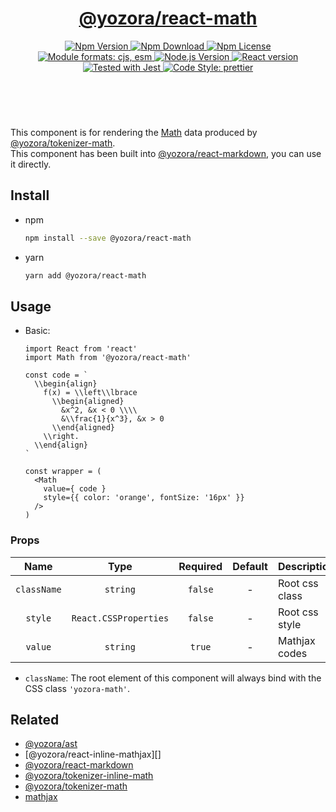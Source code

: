 <header>
  <h1 align="center">
    <a href="https://github.com/guanghechen/yozora-react/tree/master/packages/math#readme">@yozora/react-math</a>
  </h1>
  <div align="center">
    <a href="https://www.npmjs.com/package/@yozora/react-math">
      <img
        alt="Npm Version"
        src="https://img.shields.io/npm/v/@yozora/react-math.svg"
      />
    </a>
    <a href="https://www.npmjs.com/package/@yozora/react-math">
      <img
        alt="Npm Download"
        src="https://img.shields.io/npm/dm/@yozora/react-math.svg"
      />
    </a>
    <a href="https://www.npmjs.com/package/@yozora/react-math">
      <img
        alt="Npm License"
        src="https://img.shields.io/npm/l/@yozora/react-math.svg"
      />
    </a>
    <a href="#install">
      <img
        alt="Module formats: cjs, esm"
        src="https://img.shields.io/badge/module_formats-cjs%2C%20esm-green.svg"
      />
    </a>
    <a href="https://github.com/nodejs/node">
      <img
        alt="Node.js Version"
        src="https://img.shields.io/node/v/@yozora/react-math"
      />
    </a>
    <a href="https://github.com/facebook/react">
      <img
        alt="React version"
        src="https://img.shields.io/npm/dependency-version/@yozora/react-math/peer/react"
      />
    </a>
    <a href="https://github.com/facebook/jest">
      <img
        alt="Tested with Jest"
        src="https://img.shields.io/badge/tested_with-jest-9c465e.svg"
      />
    </a>
    <a href="https://github.com/prettier/prettier">
      <img
        alt="Code Style: prettier"
        src="https://img.shields.io/badge/code_style-prettier-ff69b4.svg?style=flat-square"
      />
    </a>
  </div>
</header>
<br/>

This component is for rendering the [Math][@yozora/ast] data produced by
[@yozora/tokenizer-math][].\
This component has been built into [@yozora/react-markdown][], you can use it directly.


## Install

* npm

  ```bash
  npm install --save @yozora/react-math
  ```

* yarn

  ```bash
  yarn add @yozora/react-math
  ```

## Usage

* Basic:

  ```tsx
  import React from 'react'
  import Math from '@yozora/react-math'

  const code = `
    \\begin{align}
      f(x) = \\left\\lbrace
        \\begin{aligned}
          &x^2, &x < 0 \\\\
          &\\frac{1}{x^3}, &x > 0
        \\end{aligned}
      \\right.
    \\end{align}
  `

  const wrapper = (
    <Math
      value={ code }
      style={{ color: 'orange', fontSize: '16px' }}
    />
  )
  ```

### Props

Name        | Type                  | Required  | Default | Description
:----------:|:---------------------:|:---------:|:-------:|:-------------
`className` | `string`              | `false`   | -       | Root css class
`style`     | `React.CSSProperties` | `false`   | -       | Root css style
`value`     | `string`              | `true`    | -       | Mathjax codes

* `className`: The root element of this component will always bind with the
  CSS class `'yozora-math'`.


## Related

* [@yozora/ast][]
* [@yozora/react-inline-mathjax][]
* [@yozora/react-markdown][]
* [@yozora/tokenizer-inline-math][]
* [@yozora/tokenizer-math][]
* [mathjax][]

[@yozora/ast]: https://www.npmjs.com/package/@yozora/ast#inlinemath
[@yozora/react-inline-math]: https://www.npmjs.com/package/@yozora/react-inline-mathjax
[@yozora/react-markdown]: https://www.npmjs.com/package/@yozora/react-markdown
[@yozora/tokenizer-inline-math]: https://www.npmjs.com/package/@yozora/tokenizer-inline-math
[@yozora/tokenizer-math]: https://www.npmjs.com/package/@yozora/tokenizer-math
[mathjax]: https://www.mathjax.org/
